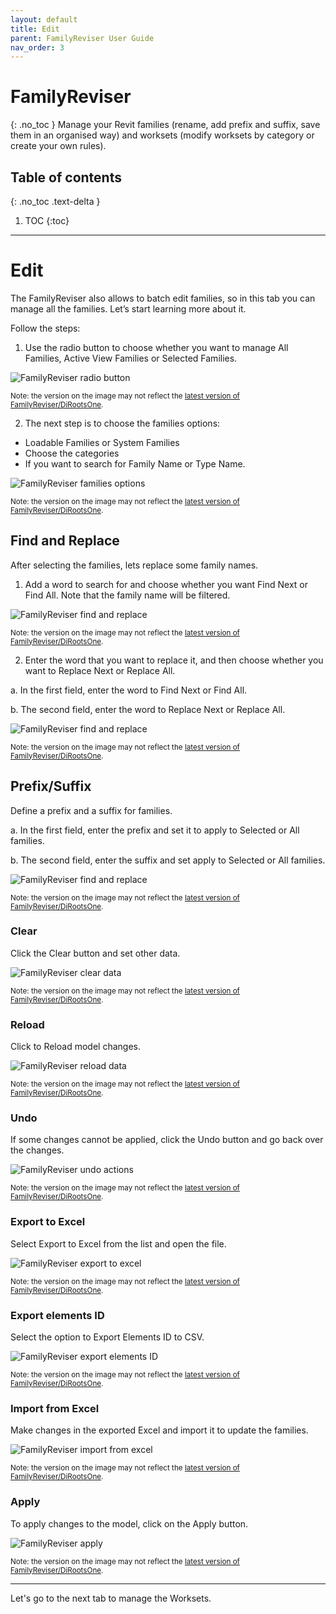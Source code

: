 ```yaml
---
layout: default
title: Edit
parent: FamilyReviser User Guide
nav_order: 3
---
```


# FamilyReviser
{: .no_toc }
Manage your Revit families (rename, add prefix and suffix, save them in an organised way) and worksets (modify worksets by category or create your own rules).
## Table of contents
{: .no_toc .text-delta }

1. TOC
{:toc}

---

# Edit

The FamilyReviser also allows to batch edit families, so in this tab you can manage all the families. Let’s start learning more about it.

Follow the steps:

1. Use the radio button to choose whether you want to manage All Families, Active View Families or Selected Families.

![FamilyReviser radio button](../../../assets\images\FamilyReviser\FR-Ed-Families.gif)

<sub>Note: the version on the image may not reflect the [latest version of FamilyReviser/DiRootsOne](https://diroots.com/revit-plugins/dirootsone/).</sub>

2. The next step is to choose the families options:

- Loadable Families or System Families
- Choose the categories
- If you want to search for Family Name or Type Name.

![FamilyReviser families options](../../../assets\images\FamilyReviser\FR-Ed-FamiliesOptions.gif)

<sub>Note: the version on the image may not reflect the [latest version of FamilyReviser/DiRootsOne](https://diroots.com/revit-plugins/dirootsone/).</sub>

## Find and Replace

After selecting the families, lets replace some family names.

1. Add a word to search for and choose whether you want Find Next or Find All. Note that the family name will be filtered.

![FamilyReviser find and replace](../../../assets\images\FamilyReviser\FR-Ed-FamiliesOptions.gif)

<sub>Note: the version on the image may not reflect the [latest version of FamilyReviser/DiRootsOne](https://diroots.com/revit-plugins/dirootsone/).</sub>

2. Enter the word that you want to replace it, and then choose whether you want to Replace Next or Replace All.

a. In the first field, enter the word to Find Next or Find All.

b. The second field, enter the word to Replace Next or Replace All.

![FamilyReviser find and replace](../../../assets\images\FamilyReviser\FR-Ed-FindReplace.gif)

<sub>Note: the version on the image may not reflect the [latest version of FamilyReviser/DiRootsOne](https://diroots.com/revit-plugins/dirootsone/).</sub>

## Prefix/Suffix

Define a prefix and a suffix for families.

a. In the first field, enter the prefix and set it to apply to Selected or All families.

b. The second field, enter the suffix and set apply to Selected or All families.

![FamilyReviser find and replace](../../../assets\images\FamilyReviser\FR-Ed-PrefixSuffix.gif)

<sub>Note: the version on the image may not reflect the [latest version of FamilyReviser/DiRootsOne](https://diroots.com/revit-plugins/dirootsone/).</sub>

### Clear

Click the Clear button and set other data.

![FamilyReviser clear data](../../../assets\images\FamilyReviser\FR-Ed-Clear.png)

<sub>Note: the version on the image may not reflect the [latest version of FamilyReviser/DiRootsOne](https://diroots.com/revit-plugins/dirootsone/).</sub>

### Reload
Click to Reload model changes.

![FamilyReviser reload data](../../../assets\images\FamilyReviser\FR-Ed-Reload.png)

<sub>Note: the version on the image may not reflect the [latest version of FamilyReviser/DiRootsOne](https://diroots.com/revit-plugins/dirootsone/).</sub>

### Undo

If some changes cannot be applied, click the Undo button and go back over the changes.

![FamilyReviser undo actions](../../../assets\images\FamilyReviser\FR-Ed-Undo.png)

<sub>Note: the version on the image may not reflect the [latest version of FamilyReviser/DiRootsOne](https://diroots.com/revit-plugins/dirootsone/).</sub>

### Export to Excel

Select Export to Excel from the list and open the file.

![FamilyReviser export to excel](../../../assets\images\FamilyReviser\FR-Ed-ExportExcel.png)

<sub>Note: the version on the image may not reflect the [latest version of FamilyReviser/DiRootsOne](https://diroots.com/revit-plugins/dirootsone/).</sub>

### Export elements ID

Select the option to Export Elements ID to CSV.

![FamilyReviser export elements ID](../../../assets\images\FamilyReviser\FR-Ed-ExportID.png)

<sub>Note: the version on the image may not reflect the [latest version of FamilyReviser/DiRootsOne](https://diroots.com/revit-plugins/dirootsone/).</sub>

### Import from Excel

Make changes in the exported Excel and import it to update the families.

![FamilyReviser import from excel](../../../assets\images\FamilyReviser\FR-Ed-ImportExcel.png)

<sub>Note: the version on the image may not reflect the [latest version of FamilyReviser/DiRootsOne](https://diroots.com/revit-plugins/dirootsone/).</sub>

### Apply

To apply changes to the model, click on the Apply button.

![FamilyReviser apply](../../../assets\images\FamilyReviser\FR-Ed-ApplyChanges.gif)

<sub>Note: the version on the image may not reflect the [latest version of FamilyReviser/DiRootsOne](https://diroots.com/revit-plugins/dirootsone/).</sub>

---

Let's go to the next tab to manage the Worksets.

